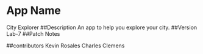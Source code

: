 # App Name
City Explorer
##Description
 An app to help you explore your city.
 ##Version
 Lab-7
 ##Patch Notes

 ##contributors
 Kevin Rosales
 Charles Clemens